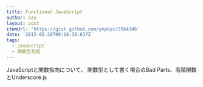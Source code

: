 ```yaml
---
title: Functional JavaScript
author: azu
layout: post
itemUrl: 'https://gist.github.com/ympbyc/5564146'
date: '2013-05-20T09:16:38.637Z'
tags:
  - JavaScript
  - 関数型言語
---
```

JavaScriptと関数指向について。
関数型として書く場合のBad Parts、高階関数とUnderscore.js
